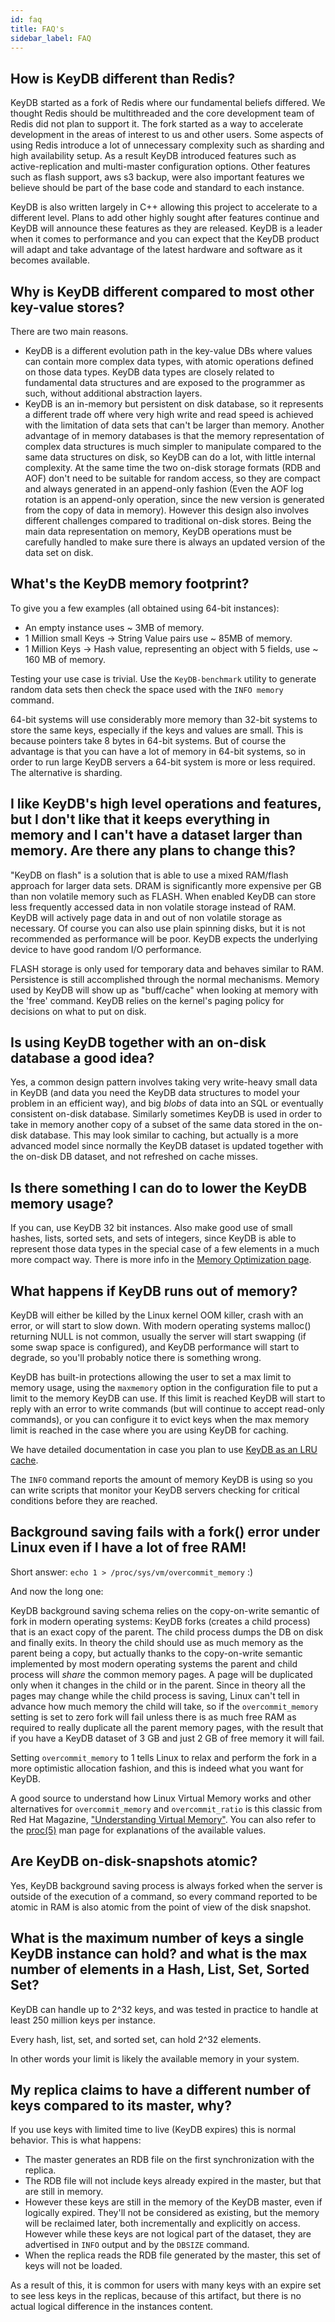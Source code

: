 ```yaml
---
id: faq          
title: FAQ's 
sidebar_label: FAQ 
---
```


## How is KeyDB different than Redis?

KeyDB started as a fork of Redis where our fundamental beliefs differed. 
We thought Redis should be multithreaded and the core development team of 
Redis did not plan to support it. The fork started as a way to accelerate 
development in the areas of interest to us and other users.
Some aspects of using Redis introduce a lot of unnecessary complexity such as sharding and high availability setup. 
As a result KeyDB introduced features such as active-replication and multi-master configuration options. 
Other features such as flash support, aws s3 backup, were also important features we believe should be part of the base code 
and standard to each instance.

KeyDB is also written largely in C++ allowing this project to accelerate to a different level. Plans to add other highly
sought after features continue and KeyDB will announce these features as they are released. KeyDB is a leader when it comes
to performance and you can expect that the KeyDB product will adapt and take advantage of the latest hardware and software as it becomes available. 

## Why is KeyDB different compared to most other key-value stores?

There are two main reasons.

* KeyDB is a different evolution path in the key-value DBs where values can contain more complex data types, with atomic operations defined on those data types. KeyDB data types are closely related to fundamental data structures and are exposed to the programmer as such, without additional abstraction layers.
* KeyDB is an in-memory but persistent on disk database, so it represents a different trade off where very high write and read speed is achieved with the limitation of data sets that can't be larger than memory. Another advantage of
in memory databases is that the memory representation of complex data structures
is much simpler to manipulate compared to the same data structures on disk, so
KeyDB can do a lot, with little internal complexity. At the same time the
two on-disk storage formats (RDB and AOF) don't need to be suitable for random
access, so they are compact and always generated in an append-only fashion
(Even the AOF log rotation is an append-only operation, since the new version
is generated from the copy of data in memory). However this design also involves
different challenges compared to traditional on-disk stores. Being the main data
representation on memory, KeyDB operations must be carefully handled to make sure
there is always an updated version of the data set on disk.

## What's the KeyDB memory footprint?

To give you a few examples (all obtained using 64-bit instances):

* An empty instance uses ~ 3MB of memory.
* 1 Million small Keys -> String Value pairs use ~ 85MB of memory.
* 1 Million Keys -> Hash value, representing an object with 5 fields, use ~ 160 MB of memory.

Testing your use case is trivial. Use the `KeyDB-benchmark` utility to generate random data sets then check the space used with the `INFO memory` command.

64-bit systems will use considerably more memory than 32-bit systems to store the same keys, especially if the keys and values are small. This is because pointers take 8 bytes in 64-bit systems. But of course the advantage is that you can
have a lot of memory in 64-bit systems, so in order to run large KeyDB servers a 64-bit system is more or less required. The alternative is sharding.

## I like KeyDB's high level operations and features, but I don't like that it keeps everything in memory and I can't have a dataset larger than memory. Are there any plans to change this?

"KeyDB on flash" is a solution that is able to use a mixed RAM/flash approach for
larger data sets. DRAM is significantly more expensive per GB than non volatile memory such as FLASH. When enabled KeyDB can store less frequently accessed data in non volatile storage instead of RAM. KeyDB will actively page data in and out of non volatile storage as necessary. Of course you can also use plain spinning disks, but it is not recommended as performance will be poor. KeyDB expects the underlying device to have good random I/O performance.

FLASH storage is only used for temporary data and behaves similar to RAM. Persistence is still accomplished through the normal mechanisms. Memory used by KeyDB will show up as "buff/cache" when looking at memory with the 'free' command. KeyDB relies on the kernel's paging policy for decisions on what to put on disk.



## Is using KeyDB together with an on-disk database a good idea?

Yes, a common design pattern involves taking very write-heavy small data
in KeyDB (and data you need the KeyDB data structures to model your problem
in an efficient way), and big *blobs* of data into an SQL or eventually
consistent on-disk database. Similarly sometimes KeyDB is used in order to
take in memory another copy of a subset of the same data stored in the on-disk
database. This may look similar to caching, but actually is a more advanced model
since normally the KeyDB dataset is updated together with the on-disk DB dataset,
and not refreshed on cache misses.

## Is there something I can do to lower the KeyDB memory usage?

If you can, use KeyDB 32 bit instances. Also make good use of small hashes,
lists, sorted sets, and sets of integers, since KeyDB is able to represent
those data types in the special case of a few elements in a much more compact
way. There is more info in the [Memory Optimization page](https://docs.keydb.dev/docs/memory-optimization).

## What happens if KeyDB runs out of memory?

KeyDB will either be killed by the Linux kernel OOM killer,
crash with an error, or will start to slow down.
With modern operating systems malloc() returning NULL is not common, usually
the server will start swapping (if some swap space is configured), and KeyDB
performance will start to degrade, so you'll probably notice there is something
wrong.

KeyDB has built-in protections allowing the user to set a max limit to memory
usage, using the `maxmemory` option in the configuration file to put a limit
to the memory KeyDB can use. If this limit is reached KeyDB will start to reply
with an error to write commands (but will continue to accept read-only
commands), or you can configure it to evict keys when the max memory limit
is reached in the case where you are using KeyDB for caching.

We have detailed documentation in case you plan to use [KeyDB as an LRU cache](https://docs.keydb.dev/docs/lru-cache).

The `INFO` command reports the amount of memory KeyDB is using so you can
write scripts that monitor your KeyDB servers checking for critical conditions
before they are reached.

## Background saving fails with a fork() error under Linux even if I have a lot of free RAM!

Short answer: `echo 1 > /proc/sys/vm/overcommit_memory` :)

And now the long one:

KeyDB background saving schema relies on the copy-on-write semantic of fork in
modern operating systems: KeyDB forks (creates a child process) that is an
exact copy of the parent. The child process dumps the DB on disk and finally
exits. In theory the child should use as much memory as the parent being a
copy, but actually thanks to the copy-on-write semantic implemented by most
modern operating systems the parent and child process will _share_ the common
memory pages. A page will be duplicated only when it changes in the child or in
the parent. Since in theory all the pages may change while the child process is
saving, Linux can't tell in advance how much memory the child will take, so if
the `overcommit_memory` setting is set to zero fork will fail unless there is
as much free RAM as required to really duplicate all the parent memory pages,
with the result that if you have a KeyDB dataset of 3 GB and just 2 GB of free
memory it will fail.

Setting `overcommit_memory` to 1 tells Linux to relax and perform the fork in a
more optimistic allocation fashion, and this is indeed what you want for KeyDB.

A good source to understand how Linux Virtual Memory works and other
alternatives for `overcommit_memory` and `overcommit_ratio` is this classic
from Red Hat Magazine, ["Understanding Virtual Memory"][redhatvm].
You can also refer to the [proc(5)][proc5] man page for explanations of the available values.

[redhatvm]: https://people.redhat.com/nhorman/papers/rhel3_vm.pdf
[proc5]: http://man7.org/linux/man-pages/man5/proc.5.html

## Are KeyDB on-disk-snapshots atomic?

Yes, KeyDB background saving process is always forked when the server is
outside of the execution of a command, so every command reported to be atomic
in RAM is also atomic from the point of view of the disk snapshot.

## What is the maximum number of keys a single KeyDB instance can hold? and what is the max number of elements in a Hash, List, Set, Sorted Set?

KeyDB can handle up to 2^32 keys, and was tested in practice to
handle at least 250 million keys per instance.

Every hash, list, set, and sorted set, can hold 2^32 elements.

In other words your limit is likely the available memory in your system.

## My replica claims to have a different number of keys compared to its master, why?

If you use keys with limited time to live (KeyDB expires) this is normal behavior. This is what happens:

* The master generates an RDB file on the first synchronization with the replica.
* The RDB file will not include keys already expired in the master, but that are still in memory.
* However these keys are still in the memory of the KeyDB master, even if logically expired. They'll not be considered as existing, but the memory will be reclaimed later, both incrementally and explicitly on access. However while these keys are not logical part of the dataset, they are advertised in `INFO` output and by the `DBSIZE` command.
* When the replica reads the RDB file generated by the master, this set of keys will not be loaded.

As a result of this, it is common for users with many keys with an expire set to see less keys in the replicas, because of this artifact, but there is no actual logical difference in the instances content.
